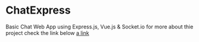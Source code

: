 # ChatExpress
Basic Chat Web App using Express.js, Vue.js &amp; Socket.io
for more about thie project check the link below
[a link](https://medium.com/@jaouad_45834/basic-chat-web-app-using-express-js-vue-js-socket-io-429588e841f0)
